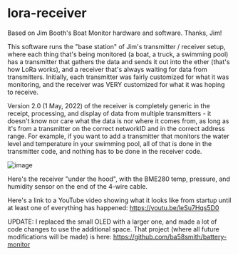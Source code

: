 # lora-receiver
Based on Jim Booth's Boat Monitor hardware and software. Thanks, Jim!

This software runs the "base station" of Jim's transmitter / receiver setup, where each thing that's being monitored (a boat, a truck, a swimming pool) has a transmitter that gathers the data and sends it out into the ether (that's how LoRa works), and a receiver that's always waiting for data from transmitters. Initially, each transmitter was fairly customized for what it was monitoring, and the receiver was VERY customized for what it was hoping to receive.

Version 2.0 (1 May, 2022) of the receiver is completely generic in the receipt, processing, and display of data from multiple transmitters - it doesn't know nor care what the data is nor where it comes from, as long as it's from a transmitter on the correct networkID and in the correct address range. For example, if you want to add a transmitter that monitors the water level and temperature in your swimming pool, all of that is done in the transmitter code, and nothing has to be done in the receiver code.

![image](https://user-images.githubusercontent.com/15186790/166153259-cdd14a00-4b45-4179-99bb-5f8d250c6018.png)

Here's the receiver "under the hood", with the BME280 temp, pressure, and humidity sensor on the end of the 4-wire cable.

Here's a link to a YouTube video showing what it looks like from startup until at least one of everything has happened: https://youtu.be/leSu7Hqs5D0

UPDATE: I replaced the small OLED with a larger one, and made a lot of code changes to use the additional space. That project (where all future modifications will be made) is here: https://github.com/ba58smith/battery-monitor

